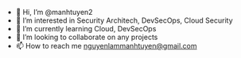 - 👋 Hi, I’m @manhtuyen2
- 👀 I’m interested in Security Architech, DevSecOps, Cloud Security
- 🌱 I’m currently learning Cloud, DevSecOps
- 💞️ I’m looking to collaborate on any projects
- 📫 How to reach me nguyenlammanhtuyen@gmail.com

<!---
manhtuyen2/manhtuyen2 is a ✨ special ✨ repository because its `README.md` (this file) appears on your GitHub profile.
You can click the Preview link to take a look at your changes.
--->
